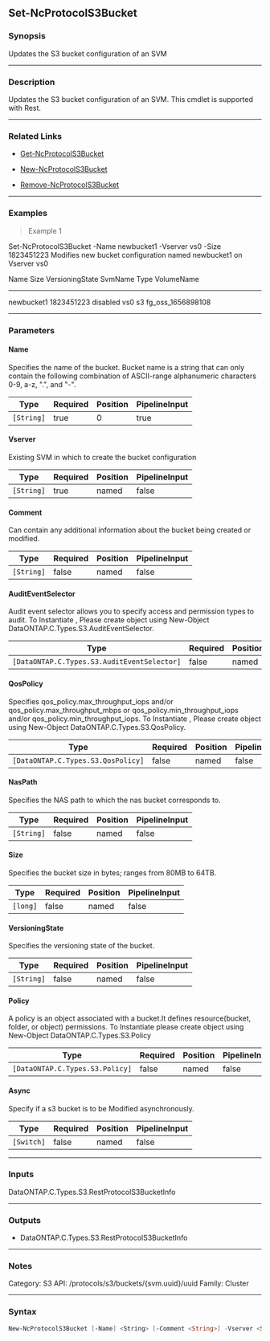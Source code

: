 Set-NcProtocolS3Bucket
----------------------

### Synopsis
Updates the S3 bucket configuration of an SVM

---

### Description

Updates the S3 bucket configuration of an SVM. This cmdlet is supported with Rest.

---

### Related Links
* [Get-NcProtocolS3Bucket](Get-NcProtocolS3Bucket)

* [New-NcProtocolS3Bucket](New-NcProtocolS3Bucket)

* [Remove-NcProtocolS3Bucket](Remove-NcProtocolS3Bucket)

---

### Examples
> Example 1

Set-NcProtocolS3Bucket -Name newbucket1 -Vserver vs0  -Size 1823451223
Modifies new bucket configuration named newbucket1 on Vserver vs0

Name       Size       VersioningState SvmName Type VolumeName
----       ----       --------------- ------- ---- ----------
newbucket1 1823451223 disabled        vs0     s3   fg_oss_1656898108

---

### Parameters
#### **Name**
Specifies the name of the bucket. Bucket name is a string that can only contain the following combination of ASCII-range alphanumeric characters 0-9, a-z, ".", and "-".

|Type      |Required|Position|PipelineInput|
|----------|--------|--------|-------------|
|`[String]`|true    |0       |true         |

#### **Vserver**
Existing SVM in which to create the bucket configuration

|Type      |Required|Position|PipelineInput|
|----------|--------|--------|-------------|
|`[String]`|true    |named   |false        |

#### **Comment**
Can contain any additional information about the bucket being created or modified.

|Type      |Required|Position|PipelineInput|
|----------|--------|--------|-------------|
|`[String]`|false   |named   |false        |

#### **AuditEventSelector**
Audit event selector allows you to specify access and permission types to audit. To Instantiate , Please create object using New-Object DataONTAP.C.Types.S3.AuditEventSelector.

|Type                                       |Required|Position|PipelineInput|
|-------------------------------------------|--------|--------|-------------|
|`[DataONTAP.C.Types.S3.AuditEventSelector]`|false   |named   |false        |

#### **QosPolicy**
Specifies qos_policy.max_throughput_iops and/or qos_policy.max_throughput_mbps or qos_policy.min_throughput_iops and/or qos_policy.min_throughput_iops. To Instantiate , Please create object using New-Object DataONTAP.C.Types.S3.QosPolicy.

|Type                              |Required|Position|PipelineInput|
|----------------------------------|--------|--------|-------------|
|`[DataONTAP.C.Types.S3.QosPolicy]`|false   |named   |false        |

#### **NasPath**
Specifies the NAS path to which the nas bucket corresponds to.

|Type      |Required|Position|PipelineInput|
|----------|--------|--------|-------------|
|`[String]`|false   |named   |false        |

#### **Size**
Specifies the bucket size in bytes; ranges from 80MB to 64TB.

|Type    |Required|Position|PipelineInput|
|--------|--------|--------|-------------|
|`[long]`|false   |named   |false        |

#### **VersioningState**
Specifies the versioning state of the bucket.

|Type      |Required|Position|PipelineInput|
|----------|--------|--------|-------------|
|`[String]`|false   |named   |false        |

#### **Policy**
A policy is an object associated with a bucket.It defines resource(bucket, folder, or object) permissions. To Instantiate please create object using New-Object DataONTAP.C.Types.S3.Policy

|Type                           |Required|Position|PipelineInput|
|-------------------------------|--------|--------|-------------|
|`[DataONTAP.C.Types.S3.Policy]`|false   |named   |false        |

#### **Async**
Specify if a s3 bucket is to be Modified asynchronously.

|Type      |Required|Position|PipelineInput|
|----------|--------|--------|-------------|
|`[Switch]`|false   |named   |false        |

---

### Inputs
DataONTAP.C.Types.S3.RestProtocolS3BucketInfo

---

### Outputs
* DataONTAP.C.Types.S3.RestProtocolS3BucketInfo

---

### Notes
Category: S3
API: /protocols/s3/buckets/{svm.uuid}/uuid
Family: Cluster

---

### Syntax
```PowerShell
New-NcProtocolS3Bucket [-Name] <String> [-Comment <String>] -Vserver <String> [-Size <string>] [<CommonParameters>]
```
